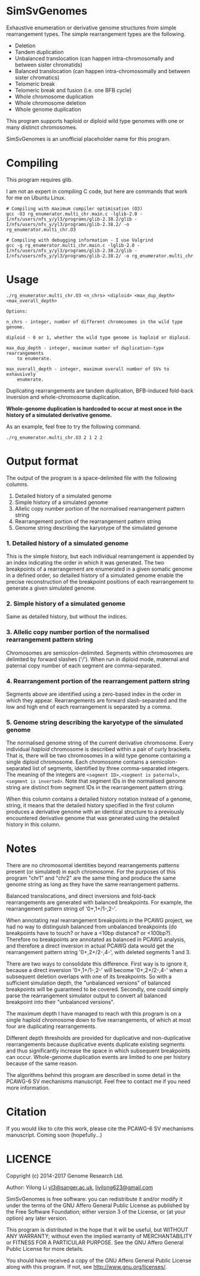 SimSvGenomes
============

Exhaustive enumeration or derivative genome structures from simple
rearrangement types. The simple rearrangement types are the following.

* Deletion
* Tandem duplication
* Unbalanced translocation (can happen intra-chromosomally and between sister
  chromatids)
* Balanced translocation (can happen intra-chromosomally and between sister
  chromatics)
* Telomeric break
* Telomeric break and fusion (i.e. one BFB cycle)
* Whole chromosome duplication
* Whole chromosome deletion
* Whole genome duplication

This program supports haploid or diploid wild type genomes with one or many
distinct chromosomes. 

SimSvGenomes is an unofficial placeholder name for this program.


Compiling
=========

This program requires glib. 

I am not an expert in compiling C code, but here are commands that work for me on Ubuntu Linux. 

    # Compiling with maximum compiler optimisation (O3)
    gcc -O3 rg_enumerator.multi_chr.main.c -lglib-2.0 -I/nfs/users/nfs_y/yl3/programs/glib-2.38.2/glib -I/nfs/users/nfs_y/yl3/programs/glib-2.38.2/ -o rg_enumerator.multi_chr.O3

    # Compiling with debugging information - I use Valgrind
    gcc -g rg_enumerator.multi_chr.main.c -lglib-2.0 -I/nfs/users/nfs_y/yl3/programs/glib-2.38.2/glib -I/nfs/users/nfs_y/yl3/programs/glib-2.38.2/ -o rg_enumerator.multi_chr


Usage
=====

    ./rg_enumerator.multi_chr.O3 <n_chrs> <diploid> <max_dup_depth> <max_overall_depth>

    Options:

    n_chrs - integer, number of different chromosomes in the wild type genome. 

    diploid - 0 or 1, whether the wild type genome is haploid or diploid.

    max_dup_depth - integer, maximum number of duplication-type rearrangements
        to enumerate.

    max_overall_depth - integer, maximum overall number of SVs to exhausively
        enumerate.

Duplicating rearrangements are tandem duplication, BFB-induced fold-back
inversion and whole-chromosome duplication. 

**Whole-genome duplication is hardcoded to occur at most once in the history of
a simulated derivative genome.**

As an example, feel free to try the following command.

    ./rg_enumerator.multi_chr.O3 2 1 2 2


Output format
=============

The output of the program is a space-delimited file with the following columns.

1. Detailed history of a simulated genome
2. Simple history of a simulated genome
3. Allelic copy number portion of the normalised rearrangement pattern string
4. Rearrangement portion of the rearrangement pattern string
5. Genome string describing the karyotype of the simulated genome

### 1. Detailed history of a simulated genome
This is the simple history, but each individual rearrangement is appended by an
index indicating the order in which it was generated. The two breakpoints of a
rearrangement are enumerated in a given somatic genome in a defined order,
so detailed history of a simulated genome enable the precise reconstruction of
the breakpoint positions of each rearrangement to generate a given simulated
genome. 

### 2. Simple history of a simulated genome
Same as detailed history, but without the indices. 

### 3. Allelic copy number portion of the normalised rearrangement pattern string
Chromosomes are semicolon-delimited. Segments within chromosomes are delimited
by forward slashes ('/'). When run in diploid mode, maternal and paternal copy
number of each segment are comma-separated. 

### 4. Rearrangement portion of the rearrangement pattern string
Segments above are identified using a zero-based index in the order in which
they appear. Rearrangements are forward slash-separated and the low and high
end of each rearrangement is separated by a comma. 

### 5. Genome string describing the karyotype of the simulated genome
The normalised genome string of the current derivative chromosome. Every
individual *haploid* chromosome is described within a pair of curly brackets.
That is, there will be two chromosomes in a wild type genome containing a
single diploid chromosome. Each chromosome contains a semicolon-separated list
of segments, identified by three comma-separated integers. The meaning of the
integers are `<segment ID>,<segment is paternal>,<segment is inverted>`. Note
that segment IDs in the normalised genome string are distinct from segment IDs
in the rearrangement pattern string.

When this column contains a detailed history notation instead of a genome,
string, it means that the detailed history specified in the first column
produces a derivative genome with an identical structure to a previously
encountered derivative genome that was generated using the detailed history in
this column. 


Notes
=====

There are no chromosomal identities beyond rearrangements patterns present (or
simulated) in each chromosome. For the purposes of this program "chr1" and
"chr2" are the same thing and produce the same genome string as long as they
have the same rearrangement patterns. 

Balanced translocations, and direct inversions and fold-back rearrangements are
generated with balanced breakpoints. For example, the rearrangement pattern
string of '0+,1+/1-,2-'.

When annotating real rearrangement breakpoints in the PCAWG project, we had no
way to distinguish balanced from unbalanced breakpoints (do breakpoints have to
touch? or have a <10bp distance? or <100bp?). Therefore no breakpoints are
annotated as balanced in PCAWG analysis, and therefore a direct inversion in
actual PCAWG data would get the rearrangement pattern string '0+,2+/2-,4-',
with deleted segments 1 and 3.

There are two ways to consolidate this difference. First way is to ignore it,
because a direct inversion '0+,1+/1-,2-' will become '0+,2+/2-,4-' when a
subsequent deletion overlaps with one of its breakpoints. So with a
sufficient simulation depth, the "unbalanced versions" of balanced breakpoints
will be guaranteed to be covered. Secondly, one could simply parse the
rearrangement simulator output to convert all balanced breakpoint into their
"unbalanced versions".

The maximum depth I have managed to reach with this program is on a single
haploid chromosome down to five rearrangements, of which at most four are
duplicating rearrangements. 

Different depth thresholds are provided for duplicative and non-duplicative
rearrangements because duplicative events duplicate existing segments and
thus significantly increase the space in which subsequent breakpoints can
occur. Whole-genome duplication events are limited to one per history
because of the same reason. 

The algorithms behind this program are described in some detail in the
PCAWG-6 SV mechanisms manuscript. Feel free to contact me if you need more
information. 


Citation
========

If you would like to cite this work, please cite the PCAWG-6 SV mechanisms
manuscript. Coming soon (hopefully...)


LICENCE
========
Copyright (c) 2014-2017 Genome Research Ltd.

Author: Yilong Li <yl3@sanger.ac.uk>, <liyilong623@gmail.com>

SimSvGenomes is free software: you can redistribute it and/or modify it under
the terms of the GNU Affero General Public License as published by the Free
Software Foundation; either version 3 of the License, or (at your option) any
later version.

This program is distributed in the hope that it will be useful, but WITHOUT
ANY WARRANTY; without even the implied warranty of MERCHANTABILITY or FITNESS
FOR A PARTICULAR PURPOSE. See the GNU Affero General Public License for more
details.

You should have received a copy of the GNU Affero General Public License
along with this program. If not, see <http://www.gnu.org/licenses/>.
